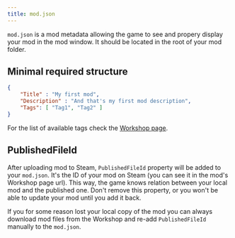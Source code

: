 ```yaml
---
title: mod.json
---
```


`mod.json` is a mod metadata allowing the game to see and propery display your mod in the mod window. It should be located in the root of your mod folder.

## Minimal required structure

```json
{
    "Title" : "My first mod",
    "Description" : "And that's my first mod description",
    "Tags": [ "Tag1", "Tag2" ]
}
```

For the list of available tags check the [Workshop page](https://steamcommunity.com/app/732050/workshop/).

## PublishedFileId

After uploading mod to Steam, `PublishedFileId` property will be added to your `mod.json`. It's the ID of your mod on Steam (you can see it in the mod's Workshop page url). This way, the game knows relation between your local mod and the published one. Don't remove this property, or you won't be able to update your mod until you add it back.

If you for some reason lost your local copy of the mod you can always download mod files from the Workshop and re-add `PublishedFileId` manually to the `mod.json`.